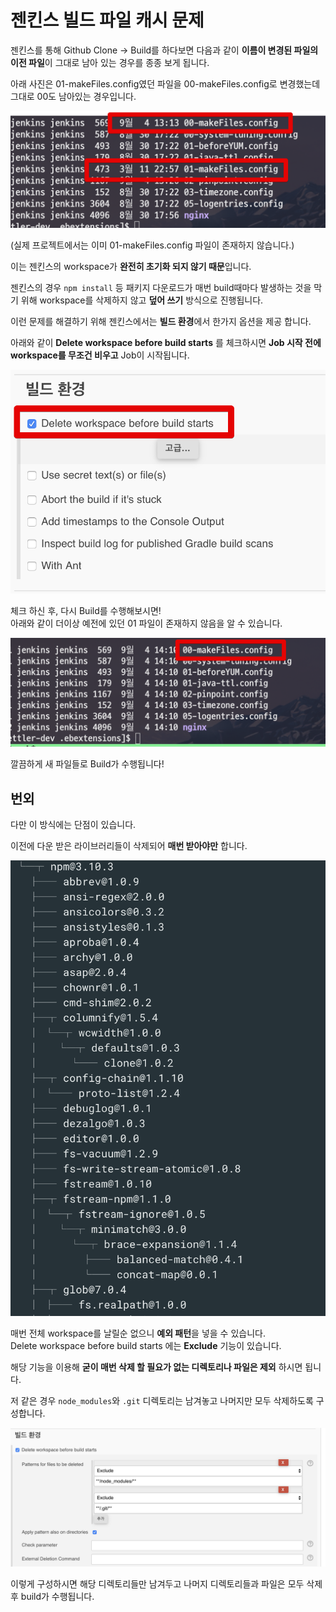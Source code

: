 # 젠킨스 빌드 파일 캐시 문제

젠킨스를 통해 Github Clone -> Build를 하다보면 다음과 같이 **이름이 변경된 파일의 이전 파일**이 그대로 남아 있는 경우를 종종 보게 됩니다.  
  
아래 사진은 01-makeFiles.config였던 파일을 00-makeFiles.config로 변경했는데 그대로 00도 남아있는 경우입니다.

![1](./images/1.png)

(실제 프로젝트에서는 이미 01-makeFiles.config 파일이 존재하지 않습니다.)  
  
이는 젠킨스의 workspace가 **완전히 초기화 되지 않기 때문**입니다.  
  
젠킨스의 경우 ```npm install``` 등 패키지 다운로드가 매번 build때마다 발생하는 것을 막기 위해 workspace를 삭제하지 않고 **덮어 쓰기** 방식으로 진행됩니다.  

이런 문제를 해결하기 위해 젠킨스에서는 **빌드 환경**에서 한가지 옵션을 제공 합니다.  
  
아래와 같이 **Delete workspace before build starts** 를 체크하시면 **Job 시작 전에 workspace를 무조건 비우고** Job이 시작됩니다.

![2](./images/2.png)

체크 하신 후, 다시 Build를 수행해보시면!  
아래와 같이 더이상 예전에 있던 01 파일이 존재하지 않음을 알 수 있습니다.  

![3](./images/3.png)

깔끔하게 새 파일들로 Build가 수행됩니다!  

## 번외

다만 이 방식에는 단점이 있습니다.  
  
이전에 다운 받은 라이브러리들이 삭제되어 **매번 받아야만** 합니다.  

![4](./images/4.png)

매번 전체 workspace를 날릴순 없으니 **예외 패턴**을 넣을 수 있습니다.  
Delete workspace before build starts 에는 **Exclude** 기능이 있습니다.  
  
해당 기능을 이용해 **굳이 매번 삭제 할 필요가 없는 디렉토리나 파일은 제외** 하시면 됩니다.  
  
저 같은 경우 ```node_modules```와 ```.git``` 디렉토리는 남겨놓고 나머지만 모두 삭제하도록 구성합니다.

![5](./images/5.png)

이렇게 구성하시면 해당 디렉토리들만 남겨두고 나머지 디렉토리들과 파일은 모두 삭제후 build가 수행됩니다.
